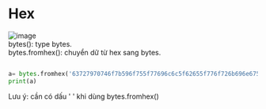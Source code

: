 # Hex
![image](https://user-images.githubusercontent.com/97203151/220955591-e91f4553-d8e3-4226-a69a-34984e9b52d9.png)  
bytes(): type bytes.  
bytes.fromhex(): chuyển dữ từ hex sang bytes.  
```Python

a= bytes.fromhex('63727970746f7b596f755f77696c6c5f62655f776f726b696e675f776974685f6865785f737472696e67735f615f6c6f747d')
print(a)

```  
Lưu ý: cần có dấu '  ' khi dùng bytes.fromhex()  
